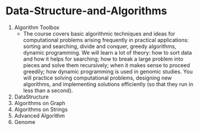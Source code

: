 # Data-Structure-and-Algorithms

1. Algorithm Toolbox
    - The course covers basic algorithmic techniques and ideas for computational problems arising frequently in practical applications: sorting and searching, divide and conquer, greedy algorithms, dynamic programming. We will learn a lot of theory: how to sort data and how it helps for searching; how to break a large problem into pieces and solve them recursively; when it makes sense to proceed greedily; how dynamic programming is used in genomic studies. You will practice solving computational problems, designing new algorithms, and implementing solutions efficiently (so that they run in less than a second).
2. DataStructure
3. Algorithms on Graph
4. Algorithms on Strings
5. Advanced Algorithm
6. Genome
